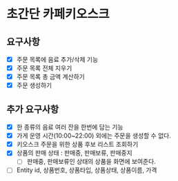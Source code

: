 # 초간단 카페키오스크

## 요구사항

- [x] 주문 목록에 음료 추가/삭제 기능
- [x] 주문 목록 전체 지우기
- [x] 주문 목록 총 금액 계산하기
- [x] 주문 생성하기

## 추가 요구사항
- [X] 한 종류의 음료 여러 잔을 한번에 담는 기능
- [X] 가게 운영 시간(10:00~22:00) 외에는 주문을 생성할 수 없다.
- [X] 키오스크 주문을 위한 상품 후보 리스트 조회하기
- [X] 상품의 판매 상태 : 판매중, 판매보류, 판매중지
  - [ ] 판매중, 판매보류인 상태의 상품을 화면에 보여준다.
- [ ] Entity id, 상품번호, 상품타입, 상품상태, 상품이름, 가격